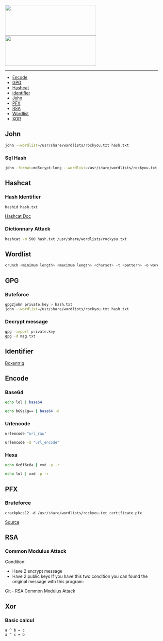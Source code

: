 <img width="300px" height="100px" src="https://user-images.githubusercontent.com/28403617/172729232-8776bd23-cf16-48cd-96fa-2fdc4aa0ef8c.svg#gh-dark-mode-only" />
<img width="300px" height="100px" src="https://user-images.githubusercontent.com/28403617/172729236-3578e657-e8a0-4cb8-be7a-0daecfbbd77b.svg#gh-light-mode-only" />

---

- [Encode](#encode)
- [GPG](#gpg)
- [Hashcat](#hashcat)
- [Identifier](#identifier)
- [John](#john)
- [PFX](#pfx)
- [RSA](#rsa)
- [Wordlist](#wordlist)
- [XOR](#xor)


## John
```bash
john --wordlist=/usr/share/wordlists/rockyou.txt hash.txt
```

### Sql Hash
```bash
john -format=md5crypt-long --wordlist=/usr/share/wordlists/rockyou.txt hash.txt
```

## Hashcat
### Hash Identifier
```bash
hashid hash.txt
```
[Hashcat Doc](https://hashcat.net/wiki/doku.php?id=example_hashes)

### Dictionnary Attack
```bash
hashcat -m 500 hash.txt /usr/share/wordlists/rockyou.txt
```

## Wordlist
```bash
crunch <minimum length> <maximum length> <charset> -t <pattern> -o wordlist.lst
```

## GPG
### Buteforce
```bash
gpg2john private.key > hash.txt
john --wordlist=/usr/share/wordlists/rockyou.txt hash.txt
```

### Decrypt message
```bash
gpg -import private.key
gpg -d msg.txt
```

## Identifier
[Boxentriq](https://www.boxentriq.com/code-breaking/cipher-identifier)

## Encode
### Base64
```bash
echo lol | base64
```
```bash
echo bG9sCg== | base64 -d
```

### Urlencode
```bash
urlencode "url_raw"
```
```bash
urlencode -d "url_encode"
```

### Hexa
```bash
echo 6c6f6c0a | xxd -p -r
```
```bash
echo lol | xxd -p -r
```

## PFX
### Bruteforce
```
crackpkcs12 -d /usr/share/wordlists/rockyou.txt certificate.pfx
```
[Source](https://github.com/crackpkcs12/crackpkcs12)

## RSA
### Common Modulus Attack
Condition:
- Have 2 encrypt message
- Have 2 public keys
If you have this two condition you can found the original message with this program:

[Git - RSA Common Modulus Attack](https://github.com/HexPandaa/RSA-Common-Modulus-Attack)

## Xor
### Basic calcul
```
a ^ b = c
a ^ c = b
```
